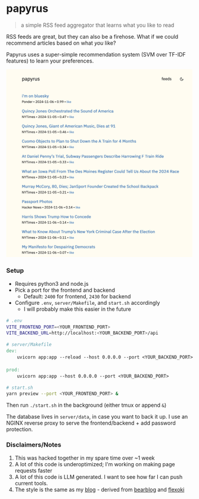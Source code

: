 # papyrus

> a simple RSS feed aggregator that learns what you like to read

RSS feeds are great, but they can also be a firehose.
What if we could recommend articles based on what *you* like? 

Papyrus uses a super-simple recommendation system (SVM over TF-IDF features) to learn your preferences.

<img src="figures/demo.png" width="500" />

### Setup

- Requires python3 and node.js
- Pick a port for the frontend and backend
  - Default: `2400` for frontend, `2430` for backend
- Configure `.env`, `server/Makefile`, and `start.sh` accordingly
  - I will probably make this easier in the future
```bash
# .env
VITE_FRONTEND_PORT=<YOUR_FRONTEND_PORT>
VITE_BACKEND_URL=http://localhost:<YOUR_BACKEND_PORT>/api
```

```Makefile
# server/Makefile
dev:
	uvicorn app:app --reload --host 0.0.0.0 --port <YOUR_BACKEND_PORT>

prod:
	uvicorn app:app --host 0.0.0.0 --port <YOUR_BACKEND_PORT>
```

```bash
# start.sh
yarn preview --port <YOUR_FRONTEND_PORT> &
```

Then run `./start.sh` in the background (either tmux or append `&`)

The database lives in `server/data`, in case you want to back it up. I use an NGINX reverse proxy to serve the frontend/backend + add password protection.

### Disclaimers/Notes

1. This was hacked together in my spare time over ~1 week
2. A lot of this code is underoptimized; I'm working on making page requests faster
3. A lot of this code is LLM generated. I want to see how far I can push current tools.
4. The style is the same as my [blog](https://tanaybiradar.com/) - derived from [bearblog](https://bearblog.dev/) and [flexoki](https://stephango.com/flexoki)
